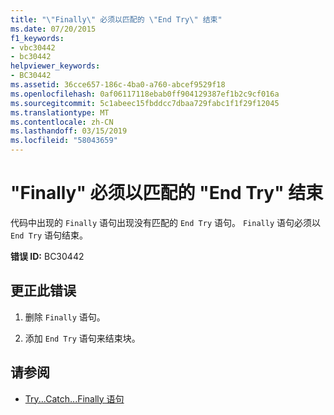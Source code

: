 ```yaml
---
title: "\"Finally\" 必须以匹配的 \"End Try\" 结束"
ms.date: 07/20/2015
f1_keywords:
- vbc30442
- bc30442
helpviewer_keywords:
- BC30442
ms.assetid: 36cce657-186c-4ba0-a760-abcef9529f18
ms.openlocfilehash: 0af06117118ebab0ff904129387ef1b2c9cf016a
ms.sourcegitcommit: 5c1abeec15fbddcc7dbaa729fabc1f1f29f12045
ms.translationtype: MT
ms.contentlocale: zh-CN
ms.lasthandoff: 03/15/2019
ms.locfileid: "58043659"
---
```

# <a name="finally-must-end-with-a-matching-end-try"></a>"Finally" 必须以匹配的 "End Try" 结束
代码中出现的 `Finally` 语句出现没有匹配的 `End Try` 语句。 `Finally` 语句必须以 `End Try` 语句结束。  
  
 **错误 ID:** BC30442  
  
## <a name="to-correct-this-error"></a>更正此错误  
  
1.  删除 `Finally` 语句。  
  
2.  添加 `End Try` 语句来结束块。  
  
## <a name="see-also"></a>请参阅

- [Try...Catch...Finally 语句](../../visual-basic/language-reference/statements/try-catch-finally-statement.md)
